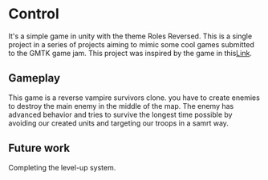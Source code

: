 # Control

It's a simple game in unity with the theme Roles Reversed. This is a single project in a series of projects aiming to mimic some cool games submitted to the GMTK game jam. This project was inspired by the game in this[Link](https://aramilion.itch.io/bready-or-not-unsurvivor).

## Gameplay

This game is a reverse vampire survivors clone. you have to create enemies to destroy the main enemy in the middle of the map. The enemy has advanced behavior and tries to survive the longest time possible by avoiding our created units and targeting our troops in a samrt way.

## Future work

Completing the level-up system.

